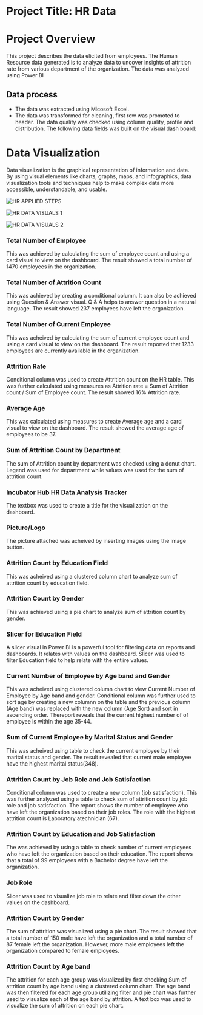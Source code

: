 # Project Title: HR Data
# Project Overview
This project describes the data elicited from employees. The Human Resource data generated is to analyze data to uncover insights of attrition rate from various department of the organization. The data was analyzed using Power BI 
## Data process
- The data was extracted using Micosoft Excel.
- The data was transformed for cleaning, first row was promoted to header. The data quality was checked using column quality, profile and distribution. The following data fields was built on the visual dash board:

# Data Visualization
Data visualization is the graphical representation of information and data. By using visual elements like charts, graphs, maps, and infographics, data visualization tools and techniques help to make complex data more accessible, understandable, and usable. 

![HR APPLIED STEPS](https://github.com/user-attachments/assets/b6009476-3597-4070-b6e3-de15532c29bb)

![HR DATA VISUALS 1](https://github.com/user-attachments/assets/b8e04b7a-a98b-4d4b-903c-dc9fbbd4386a)

![HR DATA VISUALS 2](https://github.com/user-attachments/assets/9723aad0-8dcd-40e5-8103-af65bf3850d6)

### Total Number of Employee 
This was achieved by calculating the sum of employee count and using a card visual to view on the dashboard. The result showed a total number of 1470 employees in the organization.

### Total Number of Attrition Count
This was achieved by creating a conditional column. It can also be achieved using Question & Answer visual. Q & A helps to answer question in a natural language. The result showed 237 employees have left the organization.

### Total Number of Current Employee
This was acheived by calculating the sum of current employee count and using a card visual to view on the dashboard. The result reported that 1233 employees are currently available in the organization.

### Attrition Rate
Conditional column was used to create Attrition count on the HR table. This was further calculated using measures as Attrition rate = Sum of Attrition count / Sum of Employee count. The result showed 16% Attrition rate.

### Average Age 
This was calculated using measures to create Average age and a card visual to view on the dashboard. The result showed the average age of employees to be 37.

### Sum of Attrition Count by Department
The sum of Attrition count by department was checked using a donut chart. Legend was used for department while values was used for the sum of attrition count.

### Incubator Hub HR Data Analysis Tracker
The textbox was used to create a title for the visualization on the dashboard.

### Picture/Logo
The picture attached was acheived by inserting images using the image button.

### Attrition Count by Education Field
This was acheived using a clustered column chart to analyze sum of attrition count by education field.

### Attrition Count by Gender
This was achieved using a pie chart to analyze sum of attrition count by gender.

### Slicer for Education Field
A slicer visual in Power BI is a powerful tool for filtering data on reports and dashboards. It relates with values on the dashboard. Slicer was used to filter Education field to help relate with the entiire values.

### Current Number of Employee by Age band and Gender
This was acheived using clustered column chart to view Current Number of Employee by Age band and gender. Conditional column was further used to sort age by creating a new columnn on the table and the previous column (Age band) was replaced with the new column (Age Sort) and sort in ascending order. Thereport reveals that the current highest number of of employee is within the age 35-44. 

### Sum of Current Employee by Marital Status and Gender
This was acheived using table to check the current employee by their marital status and gender. The result revealed that current male employee have the highest marital status(348).

### Attrition Count by Job Role and Job Satisfaction
Conditional column was used to create a new column (job satisfaction). This was further analyzed using a table to check sum of attrition count by job role and job satisfaction. The report shows the number of employee who have left the organization based on their job roles. The role with the highest attrition count is Laboratory atechnician (67).

### Attrition Count by Education and Job Satisfaction
The was achieved by using a table to check number of current employees who have left the organization based on their education. The report shows that a total of 99 employees with a Bachelor degree have left the organization.

### Job Role
Slicer was used to visualize job role to relate  and filter down the other values on the dashboard.

### Attrition Count by Gender
The sum of attrition was visualized using a pie chart. The result showed that a total number of 150 male have left the organization and a total number of 87 female left the organization. However, more male employees left the organization compared to female employees.
### Attrition Count by Age band
The attrition for each age group was visualized by first checking Sum of attrition count by age band using a clustered column chart. The age band was then filtered for each age group utilizing filter and pie chart was further used to visualize each of the age band by attrition. A text box was used to visualize the sum of attrition on each pie chart.

